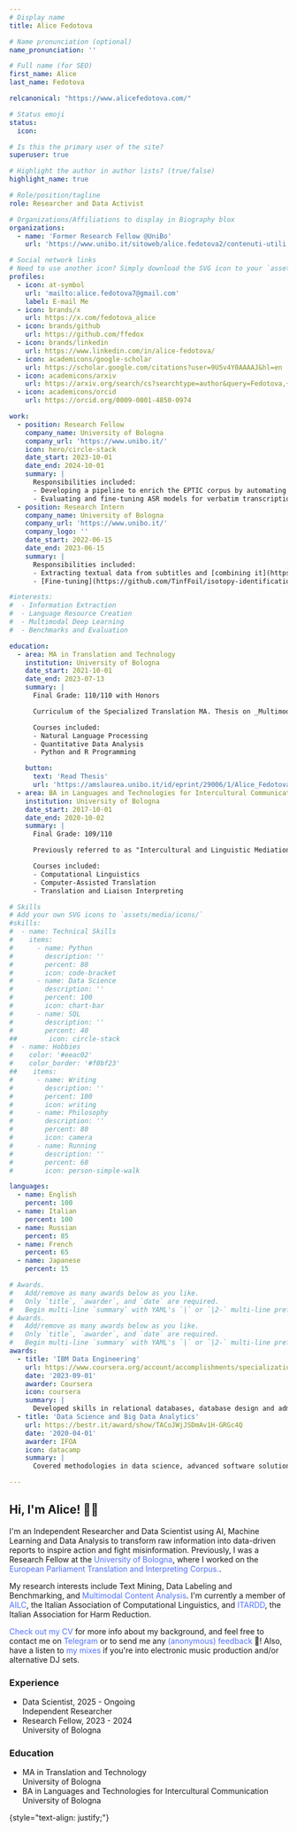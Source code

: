 ```yaml
---
# Display name
title: Alice Fedotova

# Name pronunciation (optional)
name_pronunciation: ''

# Full name (for SEO)
first_name: Alice
last_name: Fedotova

relcanonical: "https://www.alicefedotova.com/"

# Status emoji
status:
  icon: 

# Is this the primary user of the site?
superuser: true

# Highlight the author in author lists? (true/false)
highlight_name: true

# Role/position/tagline
role: Researcher and Data Activist

# Organizations/Affiliations to display in Biography blox
organizations:
  - name: 'Former Research Fellow @UniBo'
    url: 'https://www.unibo.it/sitoweb/alice.fedotova2/contenuti-utili'

# Social network links
# Need to use another icon? Simply download the SVG icon to your `assets/media/icons/` folder.
profiles:
  - icon: at-symbol
    url: 'mailto:alice.fedotova7@gmail.com'
    label: E-mail Me
  - icon: brands/x
    url: https://x.com/fedotova_alice
  - icon: brands/github
    url: https://github.com/ffedox
  - icon: brands/linkedin
    url: https://www.linkedin.com/in/alice-fedotova/
  - icon: academicons/google-scholar
    url: https://scholar.google.com/citations?user=9U5v4Y0AAAAJ&hl=en
  - icon: academicons/arxiv
    url: https://arxiv.org/search/cs?searchtype=author&query=Fedotova,+A
  - icon: academicons/orcid
    url: https://orcid.org/0009-0001-4850-0974

work:
  - position: Research Fellow
    company_name: University of Bologna
    company_url: 'https://www.unibo.it/'
    icon: hero/circle-stack
    date_start: 2023-10-01
    date_end: 2024-10-01
    summary: |
      Responsibilities included:
      - Developing a pipeline to enrich the EPTIC corpus by automating transcription, sentence alignment, video alignment, and metadata extraction.
      - Evaluating and fine-tuning ASR models for verbatim transcription, focusing on linguistic features like disfluencies and pauses.
  - position: Research Intern
    company_name: University of Bologna
    company_url: 'https://www.unibo.it/'
    company_logo: ''
    date_start: 2022-06-15
    date_end: 2023-06-15
    summary: |
      Responsibilities included:
      - Extracting textual data from subtitles and [combining it](https://github.com/TinfFoil/isotopy-identification/tree/main/subtitles) with the Medical Dramas Dataset developed by the [Department of Arts](https://dar.unibo.it/it/index.html) of the University of Bologna.
      - [Fine-tuning](https://github.com/TinfFoil/isotopy-identification/blob/main/models/multimodal_multi.py) MMBT (Multimodal Bitransformer), which resulted in a 7.6% higher F1 score commpared to the text-only models.

#interests:
#  - Information Extraction
#  - Language Resource Creation
#  - Multimodal Deep Learning
#  - Benchmarks and Evaluation

education:
  - area: MA in Translation and Technology
    institution: University of Bologna
    date_start: 2021-10-01
    date_end: 2023-07-13
    summary: |
      Final Grade: 110/110 with Honors

      Curriculum of the Specialized Translation MA. Thesis on _Multimodal Classification of Audiovisual Content_. Supervised by [Prof. Alberto Barrón-Cedeño](https://www.unibo.it/sitoweb/a.b#arron). Presented a paper at the [14th Media Mutations International Conference](https://www.mediamutations.org/) and collaborated with the [Language Technologies Lab](https://site.unibo.it/nlp/en) of the University of Bologna.

      Courses included:
      - Natural Language Processing
      - Quantitative Data Analysis
      - Python and R Programming

    button:
      text: 'Read Thesis'
      url: 'https://amslaurea.unibo.it/id/eprint/29006/1/Alice_Fedotova_Dissertation.pdf'
  - area: BA in Languages and Technologies for Intercultural Communication
    institution: University of Bologna
    date_start: 2017-10-01
    date_end: 2020-10-02
    summary: |
      Final Grade: 109/110

      Previously referred to as "Intercultural and Linguistic Mediation". Spent one semester abroad as part of the Overseas exchange program, taking courses at the [Higher School of Economics (Высшая Школа Экономики)](https://www.hse.ru/en/).

      Courses included:
      - Computational Linguistics
      - Computer-Assisted Translation
      - Translation and Liaison Interpreting

# Skills
# Add your own SVG icons to `assets/media/icons/`
#skills:
#  - name: Technical Skills
#    items:
#      - name: Python
#        description: ''
#        percent: 80
#        icon: code-bracket
#      - name: Data Science
#        description: ''
#        percent: 100
#        icon: chart-bar
#      - name: SQL
#        description: ''
#        percent: 40
##        icon: circle-stack
#  - name: Hobbies
#    color: '#eeac02'
#    color_border: '#f0bf23'
##    items:
#      - name: Writing
#        description: ''
#        percent: 100
#        icon: writing
#      - name: Philosophy
#        description: ''
#        percent: 80
#        icon: camera
#      - name: Running
#        description: ''
#        percent: 60
#        icon: person-simple-walk

languages:
  - name: English
    percent: 100
  - name: Italian
    percent: 100
  - name: Russian
    percent: 85
  - name: French
    percent: 65
  - name: Japanese
    percent: 15

# Awards.
#   Add/remove as many awards below as you like.
#   Only `title`, `awarder`, and `date` are required.
#   Begin multi-line `summary` with YAML's `|` or `|2-` multi-line prefix and indent 2 spaces below.
# Awards.
#   Add/remove as many awards below as you like.
#   Only `title`, `awarder`, and `date` are required.
#   Begin multi-line `summary` with YAML's `|` or `|2-` multi-line prefix and indent 2 spaces below.
awards:
  - title: 'IBM Data Engineering'
    url: https://www.coursera.org/account/accomplishments/specialization/certificate/5J3YGF32DH6A
    date: '2023-09-01'
    awarder: Coursera
    icon: coursera
    summary: |
      Developed skills in relational databases, database design and administration, data warehousing, SQL, BI tools, ETL, NoSQL, and big data processing with Apache Spark. Completed a capstone project designing and managing a data engineering platform inspired by real-world scenarios.
  - title: 'Data Science and Big Data Analytics'
    url: https://bestr.it/award/show/TACoJWjJSDmAv1H-GRGc4Q
    date: '2020-04-01'
    awarder: IFOA
    icon: datacamp
    summary: |
      Covered methodologies in data science, advanced software solutions for analytics, management of distributed data systems, computational methods for big data, and scalable algorithms for dimensionality reduction, clustering, and ranking.

---
```


## Hi, I'm Alice! 👋🏻

I'm an Independent Researcher and Data Scientist using AI, Machine Learning and Data Analysis to transform raw information into data-driven reports to inspire action and fight misinformation. Previously, I was a Research Fellow at the <a href="https://www.unibo.it/it" style="color: #5272ff; text-decoration: none;" onmouseover="this.style.textDecoration='underline'" onmouseout="this.style.textDecoration='none'">University of Bologna</a>, where I worked on the <a href="https://corpora.dipintra.it/eptic/?section=home" style="color: #5272ff; text-decoration: none;" onmouseover="this.style.textDecoration='underline'" onmouseout="this.style.textDecoration='none'">European Parliament Translation and Interpreting Corpus.</a>.

My research interests include Text Mining, Data Labeling and Benchmarking, and <a href="https://amslaurea.unibo.it/id/eprint/29006/1/Alice_Fedotova_Dissertation.pdf" style="color: #5272ff; text-decoration: none;" onmouseover="this.style.textDecoration='underline'" onmouseout="this.style.textDecoration='none'">Multimodal Content Analysis</a>. I'm currently a member of <a href="https://www.ai-lc.it/en/" style="color: #5272ff; text-decoration: none;" onmouseover="this.style.textDecoration='underline'" onmouseout="this.style.textDecoration='none'">AILC</a>, the Italian Association of Computational Linguistics, and <a href="https://www.itardd.it/" style="color: #5272ff; text-decoration: none;" onmouseover="this.style.textDecoration='underline'" onmouseout="this.style.textDecoration='none'">ITARDD</a>, the Italian Association for Harm Reduction. 

<a href="https://alicefedotova.com/files/resume.pdf" style="color: #5272ff; text-decoration: none;" onmouseover="this.style.textDecoration='underline'" onmouseout="this.style.textDecoration='none'">Check out my CV</a> for more info about my background, and feel free to contact me on <a href="https://t.me/alicefedotova" style="color: #5272ff; text-decoration: none;" onmouseover="this.style.textDecoration='underline'" onmouseout="this.style.textDecoration='none'">
Telegram</a> or to send me any <a href="https://www.admonymous.co/ffedox" style="color: #5272ff; text-decoration: none;" onmouseover="this.style.textDecoration='underline'" onmouseout="this.style.textDecoration='none'">(anonymous) feedback</a> 🙂! Also, have a listen to <a href="https://soundcloud.com/transiberiana" style="color: #5272ff; text-decoration: none;" onmouseover="this.style.textDecoration='underline'" onmouseout="this.style.textDecoration='none'">my mixes</a> if you're into electronic music production and/or alternative DJ sets.

<div class="experience-education-container">
  <div class="row">
    <div class="col">
      <h3 class="section-title">
        <a href="https://alicefedotova.com/experience/" style="text-decoration: none; color: inherit;" onmouseover="this.style.textDecoration='underline'" onmouseout="this.style.textDecoration='none'">
          Experience
        </a>
      </h3>
      <ul class="fa-ul">
        <li>
          <span class="fa-li"><i class="fas fa-briefcase"></i></span>
          <div>
            <span class="item-title">Data Scientist, 2025 - Ongoing</span>
            <div class="item-subtitle">Independent Researcher</div>
          </div>
        </li>
        <li>
          <span class="fa-li"><i class="fas fa-briefcase"></i></span>
          <div>
            <span class="item-title">Research Fellow, 2023 - 2024</span>
            <div class="item-subtitle">University of Bologna</div>
          </div>
        </li>
      </ul>
    </div>
    <div class="col">
      <h3 class="section-title">
        <a href="https://alicefedotova.com/experience/" style="text-decoration: none; color: inherit;" onmouseover="this.style.textDecoration='underline'" onmouseout="this.style.textDecoration='none'">
          Education
        </a>
      </h3>
      <ul class="fa-ul">
        <li>
          <span class="fa-li"><i class="fas fa-graduation-cap"></i></span>
          <div>
            <span class="item-title">MA in Translation and Technology</span>
            <div class="item-subtitle">University of Bologna</div>
          </div>
        </li>
        <li>
          <span class="fa-li"><i class="fas fa-graduation-cap"></i></span>
          <div>
            <span class="item-title">BA in Languages and Technologies for Intercultural Communication</span>
            <div class="item-subtitle">University of Bologna</div>
          </div>
        </li>
      </ul>
    </div>
  </div>
</div>




{style="text-align: justify;"}
